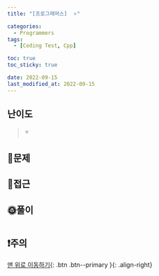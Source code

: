```yaml
---
title: "[프로그래머스]  ⭐"

categories:
  - Programmers
tags:
  - [Coding Test, Cpp]

toc: true
toc_sticky: true

date: 2022-09-15
last_modified_at: 2022-09-15
---
```


## 난이도

> ⭐

## 📜문제

## 🔎접근

## 🌞풀이

```c++

```

## ❗주의

[맨 위로 이동하기](#){: .btn .btn--primary }{: .align-right}
